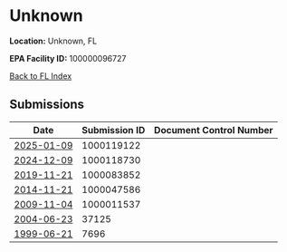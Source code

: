 # Unknown

**Location:** Unknown, FL

**EPA Facility ID:** 100000096727

[Back to FL Index](../../index.md)

## Submissions

| Date | Submission ID | Document Control Number |
|------|--------------|-------------------------|
| [2025-01-09](submissions/1000119122.md) | 1000119122 |  |
| [2024-12-09](submissions/1000118730.md) | 1000118730 |  |
| [2019-11-21](submissions/1000083852.md) | 1000083852 |  |
| [2014-11-21](submissions/1000047586.md) | 1000047586 |  |
| [2009-11-04](submissions/1000011537.md) | 1000011537 |  |
| [2004-06-23](submissions/37125.md) | 37125 |  |
| [1999-06-21](submissions/7696.md) | 7696 |  |

